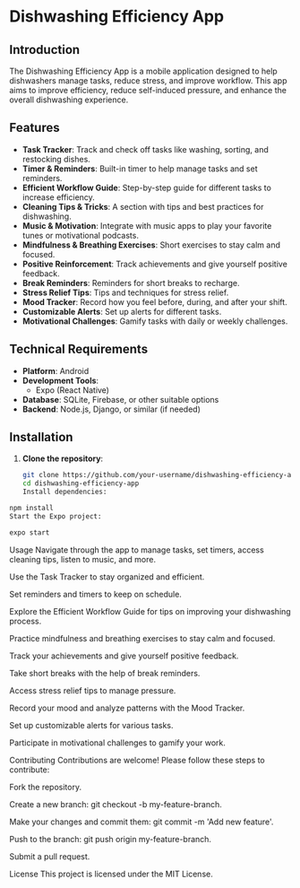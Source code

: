 # Dishwashing Efficiency App

## Introduction

The Dishwashing Efficiency App is a mobile application designed to help dishwashers manage tasks, reduce stress, and improve workflow. This app aims to improve efficiency, reduce self-induced pressure, and enhance the overall dishwashing experience.

## Features

-   **Task Tracker**: Track and check off tasks like washing, sorting, and restocking dishes.
-   **Timer & Reminders**: Built-in timer to help manage tasks and set reminders.
-   **Efficient Workflow Guide**: Step-by-step guide for different tasks to increase efficiency.
-   **Cleaning Tips & Tricks**: A section with tips and best practices for dishwashing.
-   **Music & Motivation**: Integrate with music apps to play your favorite tunes or motivational podcasts.
-   **Mindfulness & Breathing Exercises**: Short exercises to stay calm and focused.
-   **Positive Reinforcement**: Track achievements and give yourself positive feedback.
-   **Break Reminders**: Reminders for short breaks to recharge.
-   **Stress Relief Tips**: Tips and techniques for stress relief.
-   **Mood Tracker**: Record how you feel before, during, and after your shift.
-   **Customizable Alerts**: Set up alerts for different tasks.
-   **Motivational Challenges**: Gamify tasks with daily or weekly challenges.

## Technical Requirements

-   **Platform**: Android
-   **Development Tools**:
    -   Expo (React Native)
-   **Database**: SQLite, Firebase, or other suitable options
-   **Backend**: Node.js, Django, or similar (if needed)

## Installation

1. **Clone the repository**:
    ```bash
    git clone https://github.com/your-username/dishwashing-efficiency-app.git
    cd dishwashing-efficiency-app
    Install dependencies:
    ```

```bash
npm install
Start the Expo project:
```

```bash
expo start
```

Usage
Navigate through the app to manage tasks, set timers, access cleaning tips, listen to music, and more.

Use the Task Tracker to stay organized and efficient.

Set reminders and timers to keep on schedule.

Explore the Efficient Workflow Guide for tips on improving your dishwashing process.

Practice mindfulness and breathing exercises to stay calm and focused.

Track your achievements and give yourself positive feedback.

Take short breaks with the help of break reminders.

Access stress relief tips to manage pressure.

Record your mood and analyze patterns with the Mood Tracker.

Set up customizable alerts for various tasks.

Participate in motivational challenges to gamify your work.

Contributing
Contributions are welcome! Please follow these steps to contribute:

Fork the repository.

Create a new branch: git checkout -b my-feature-branch.

Make your changes and commit them: git commit -m 'Add new feature'.

Push to the branch: git push origin my-feature-branch.

Submit a pull request.

License
This project is licensed under the MIT License.
